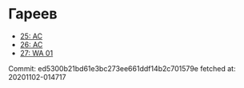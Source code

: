# Гареев
- [25: AC](25.md)
- [26: AC](26.md)
- [27: WA 01](27.md)

Commit: ed5300b21bd61e3bc273ee661ddf14b2c701579e
 fetched at: 20201102-014717
